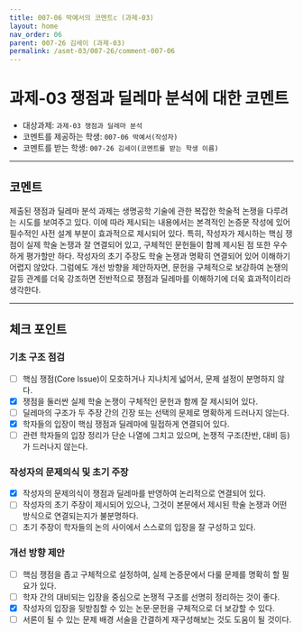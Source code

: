 ```yaml
---
title: 007-06 박예서의 코멘트c (과제-03) 
layout: home
nav_order: 06
parent: 007-26 김세이 (과제-03)
permalink: /asmt-03/007-26/comment-007-06
---
```


# 과제-03 쟁점과 딜레마 분석에 대한 코멘트

- 대상과제: `과제-03 쟁점과 딜레마 분석`
- 코멘트를 제공하는 학생: `007-06 박예서(작성자)` 
- 코멘트를 받는 학생: `007-26 김세이(코멘트를 받는 학생 이름)` 

---

## 코멘트

제출된 쟁점과 딜레마 분석 과제는 생명공학 기술에 관한 복잡한 학술적 논쟁을 다루려는 시도를 보여주고 있다. 이에 따라 제시되는 내용에서는 본격적인 논증문 작성에 있어 필수적인 사전 설계 부분이 효과적으로 제시되어 있다. 특히, 작성자가 제시하는 핵심 쟁점이 실제 학술 논쟁과 잘 연결되어 있고, 구체적인 문헌들이 함께 제시된 점 또한 우수하게 평가할만 하다. 작성자의 초기 주장도 학술 논쟁과 명확히 연결되어 있어 이해하기 어렵지 않았다. 그럼에도 개선 방향을 제안하자면, 문헌을 구체적으로 보강하여 논쟁의 갈등 관계를 더욱 강조하면 전반적으로 쟁점과 딜레마를 이해하기에 더욱 효과적이리라 생각한다.

---

## 체크 포인트

### **기초 구조 점검**
- [ ] 핵심 쟁점(Core Issue)이 모호하거나 지나치게 넓어서, 문제 설정이 분명하지 않다.
- [x] 쟁점을 둘러싼 실제 학술 논쟁이 구체적인 문헌과 함께 잘 제시되어 있다.
- [ ] 딜레마의 구조가 두 주장 간의 긴장 또는 선택의 문제로 명확하게 드러나지 않는다.
- [x] 학자들의 입장이 핵심 쟁점과 딜레마에 밀접하게 연결되어 있다.
- [ ] 관련 학자들의 입장 정리가 단순 나열에 그치고 있으며, 논쟁적 구조(찬반, 대비 등)가 드러나지 않는다.

### **작성자의 문제의식 및 초기 주장**
- [x] 작성자의 문제의식이 쟁점과 딜레마를 반영하여 논리적으로 연결되어 있다.
- [ ] 작성자의 초기 주장이 제시되어 있으나, 그것이 본문에서 제시된 학술 논쟁과 어떤 방식으로 연결되는지가 불분명하다.
- [ ] 초기 주장이 학자들의 논의 사이에서 스스로의 입장을 잘 구성하고 있다.

### **개선 방향 제안**
- [ ] 핵심 쟁점을 좁고 구체적으로 설정하여, 실제 논증문에서 다룰 문제를 명확히 할 필요가 있다.
- [ ] 학자 간의 대비되는 입장을 중심으로 논쟁적 구조를 선명히 정리하는 것이 좋다.
- [x] 작성자의 입장을 뒷받침할 수 있는 논문·문헌을 구체적으로 더 보강할 수 있다.
- [ ] 서론이 될 수 있는 문제 배경 서술을 간결하게 재구성해보는 것도 도움이 될 것이다.
